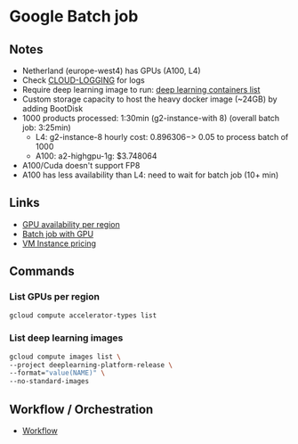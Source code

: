 # Google Batch job

## Notes

* Netherland (europe-west4) has GPUs (A100, L4)
* Check [CLOUD-LOGGING](https://console.cloud.google.com/logs/query;query=SEARCH%2528%22spellcheck%22%2529;cursorTimestamp=2024-08-14T11:21:32.485988660Z;duration=PT1H?referrer=search&project=robotoff) for logs
* Require deep learning image to run: [deep learning containers list](https://cloud.google.com/deep-learning-containers/docs/choosing-container#pytorch)
* Custom storage capacity to host the heavy docker image (~24GB) by adding BootDisk
* 1000 products processed: 1:30min (g2-instance-with 8) (overall batch job: 3:25min)
    * L4: g2-instance-8 hourly cost: $0.896306 -> ~ 0.05$ to process batch of 1000
    * A100: a2-highgpu-1g: $3.748064
* A100/Cuda doesn't support FP8
* A100 has less availability than L4: need to wait for batch job (10+ min)

## Links

* [GPU availability per region](https://cloud.google.com/compute/docs/gpus/gpu-regions-zones)
* [Batch job with GPU](https://cloud.google.com/batch/docs/create-run-job-gpus#create-job-gpu-examples)
* [VM Instance pricing](https://cloud.google.com/compute/vm-instance-pricing#vm-instance-pricing)

## Commands

### List GPUs per region
```bash
gcloud compute accelerator-types list
```

### List deep learning images
```bash
gcloud compute images list \
--project deeplearning-platform-release \
--format="value(NAME)" \
--no-standard-images
```

## Workflow / Orchestration

* [Workflow](https://cloud.google.com/workflows/docs/overview)
